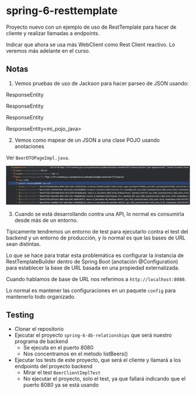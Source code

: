 # spring-6-resttemplate

Proyecto nuevo con un ejemplo de uso de RestTemplate para hacer de cliente y realizar llamadas a endpoints.

Indicar que ahora se usa más WebClient como Rest Client reactivo. Lo veremos más adelante en el curso.

## Notas

1. Vemos pruebas de uso de Jackson para hacer parseo de JSON usando:

  ResponseEntity<String>

  ResponseEntity<Map>

  ResponseEntity<JsonNode>

  ResponseEntity<mi_pojo_java>

2. Vemos como mapear de un JSON a una clase POJO usando anotaciones

Ver `BeerDTOPageImpl.java`.

![alt Jackson to Pojo](../images/12-Jackson-to-POJO.png)

3. Cuando se está desarrollando contra una API, lo normal es consumirla desde más de un entorno.

Típicamente tendremos un entorno de test para ejecutarlo contra el test del backend y un entorno de producción, y lo normal es que las bases de URL sean distintas.

Lo que se hace para tratar esta problemática es configurar la instancia de RestTemplateBuilder dentro de Spring Boot (anotación @Configuration) para establecer la base de URL basada en una propiedad externalizada.

Cuando hablamos de base de URL nos referimos a `http://localhost:8080`.

Lo normal es mantener las configuraciones en un paquete `config` para mantenerlo todo organizado.

## Testing

- Clonar el repositorio
- Ejecutar el proyecto `spring-6-db-relationships` que será nuestro programa de backend
  - Se ejecuta en el puerto 8080
  - Nos concentramos en el método listBeers()
- Ejecutar los tests de este proyecto, que será el cliente y llamará a los endpoints del proyecto backend
  - Mirar el test `BeerClientImplTest`
  - No ejecutar el proyecto, solo el test, ya que fallará indicando que el puerto 8080 ya se está usando